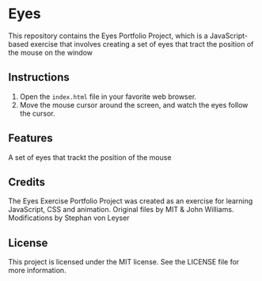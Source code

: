 # Eyes
This repository contains the Eyes Portfolio Project, which is a JavaScript-based exercise that involves creating a set of eyes that tract the position of the mouse on the window

## Instructions

1. Open the `index.html` file in your favorite web browser.
2. Move the mouse cursor around the screen, and watch the eyes follow the cursor.

## Features

A set of eyes that trackt the position of the mouse

## Credits
The Eyes Exercise Portfolio Project was created as an exercise for learning JavaScript, CSS  and animation.
Original files by MIT & John Williams.
Modifications by Stephan von Leyser 


## License
This project is licensed under the MIT license. See the LICENSE file for more information.

